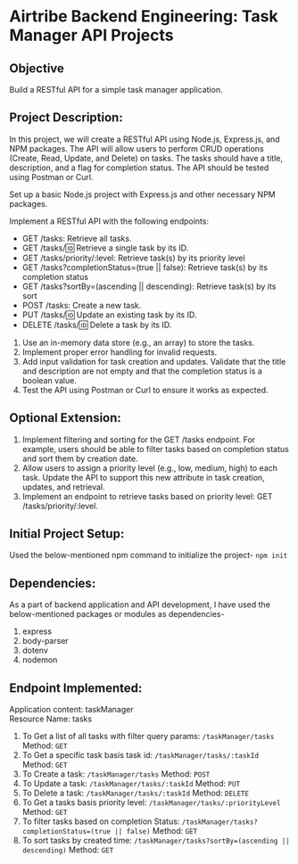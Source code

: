 # Airtribe Backend Engineering: Task Manager API Projects
## Objective
Build a RESTful API for a simple task manager application.

## Project Description:

In this project, we will create a RESTful API using Node.js, Express.js, and NPM packages. The API will allow users to perform CRUD operations (Create, Read, Update, and Delete) on tasks. The tasks should have a title, description, and a flag for completion status. The API should be tested using Postman or Curl.

Set up a basic Node.js project with Express.js and other necessary NPM packages.

Implement a RESTful API with the following endpoints:

* GET /tasks: Retrieve all tasks.
* GET /tasks/:id: Retrieve a single task by its ID.
* GET /tasks/priority/:level: Retrieve task(s) by its priority level
* GET /tasks?completionStatus=(true || false): Retrieve task(s) by its completion status
* GET /tasks?sortBy=(ascending || descending): Retrieve task(s) by its sort
* POST /tasks: Create a new task.
* PUT /tasks/:id: Update an existing task by its ID.
* DELETE /tasks/:id: Delete a task by its ID.

1. Use an in-memory data store (e.g., an array) to store the tasks.
2. Implement proper error handling for invalid requests.
3. Add input validation for task creation and updates. Validate that the title and description are not empty and that the completion status is a boolean value.
4. Test the API using Postman or Curl to ensure it works as expected.

## Optional Extension:

1. Implement filtering and sorting for the GET /tasks endpoint. For example, users should be able to filter tasks based on completion status and sort them by creation date.
2. Allow users to assign a priority level (e.g., low, medium, high) to each task. Update the API to support this new attribute in task creation, updates, and retrieval.
3. Implement an endpoint to retrieve tasks based on priority level: GET /tasks/priority/:level.

## Initial Project Setup:

Used the below-mentioned npm command to initialize the project-
`npm init`

## Dependencies:

As a part of backend application and API development, I have used the below-mentioned packages or modules as dependencies-
1. express
2. body-parser
3. dotenv
4. nodemon

## Endpoint Implemented:

Application content: taskManager<br>
Resource Name: tasks

1. To Get a list of all tasks with filter query params: `/taskManager/tasks` Method: `GET`
2. To Get a specific task basis task id: `/taskManager/tasks/:taskId` Method: `GET`
3. To Create a task: `/taskManager/tasks` Method: `POST`
4. To Update a task: `/taskManager/tasks/:taskId` Method: `PUT`
5. To Delete a task: `/taskManager/tasks/:taskId` Method: `DELETE`
6. To Get a tasks basis priority level: `/taskManager/tasks/:priorityLevel` Method: `GET` 
7. To filter tasks based on completion Status: `/taskManager/tasks?completionStatus=(true || false)` Method: `GET`
8. To sort tasks by created time: `/taskManager/tasks?sortBy=(ascending || descending)` Method: `GET`
